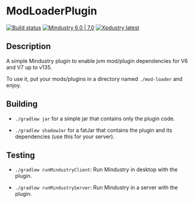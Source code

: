 # ModLoaderPlugin

[![Build status](https://github.com/Xpdustry/ModLoaderPlugin/actions/workflows/build.yml/badge.svg?branch=master&event=push)](https://github.com/Xpdustry/ModLoaderPlugin/actions/workflows/build.yml)
[![Mindustry 6.0 | 7.0 ](https://img.shields.io/badge/Mindustry-6.0%20%7C%207.0-ffd37f)](https://github.com/Anuken/Mindustry/releases)
[![Xpdustry latest](https://repo.xpdustry.fr/api/badge/latest/releases/fr/xpdustry/mod-loader-plugin?color=00FFFF&name=ModLoaderPlugin&prefix=v)](https://github.com/Xpdustry/ModLoaderPlugin/releases)

## Description

A simple Mindustry plugin to enable jvm mod/plugin dependencies for V6 and V7 up to v135.

To use it, put your mods/plugins in a directory named `./mod-loader` and enjoy.

## Building

- `./gradlew jar` for a simple jar that contains only the plugin code.

- `./gradlew shadowJar` for a fatJar that contains the plugin and its dependencies (use this for your server).

## Testing 

- `./gradlew runMindustryClient`: Run Mindustry in desktop with the plugin.

- `./gradlew runMindustryServer`: Run Mindustry in a server with the plugin.
